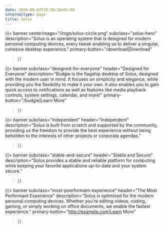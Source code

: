 ```yaml
---
date: 2016-08-03T19:50:18+03:00
internaltype: page
title: Solus
---
```


{{< banner
	centerimage="/imgs/solus-circle.png"
	subclass="solus-hero"
	description="Solus is an operating system that is designed for modern personal computing devices, every tweak enabling us to deliver a singular, cohesive desktop experience."
	primary-button="/download|Download"
>}}

{{< banner
	subclass="designed-for-everyone"
	header="Designed for Everyone"
	description="Budgie is the flagship desktop of Solus, designed with the modern user in mind. It focuses on simplicity and elegance, while providing you the flexibility to make it your own. It also enables you to gain quick access to notifications as well as features like media playback controls, system settings, calendar, and more!"
	primary-button="/budgie|Learn More"
>}}

{{< banner
	subclass="independent"
	header="Independent"
	description="Solus is built from scratch and supported by the community, providing us the freedom to provide the best experience without being beholden to the interests of other projects or corporate agendas."
>}}

{{< banner
	subclass="stable-and-secure"
	header="Stable and Secure"
	description="Solus provides a stable and reliable platform for computing while keeping your favorite applications up-to-date and your system secure."
>}}

{{< banner
	subclass="most-poerformant-experience"
	header="The Most Performant Experience"
	description="Solus is optimized for the modern personal computing devices. Whether you're editing videos, coding, gaming, or simply working on office documents, we enable the fastest experience."
	primary-button="http://example.com|Learn More"
>}}
